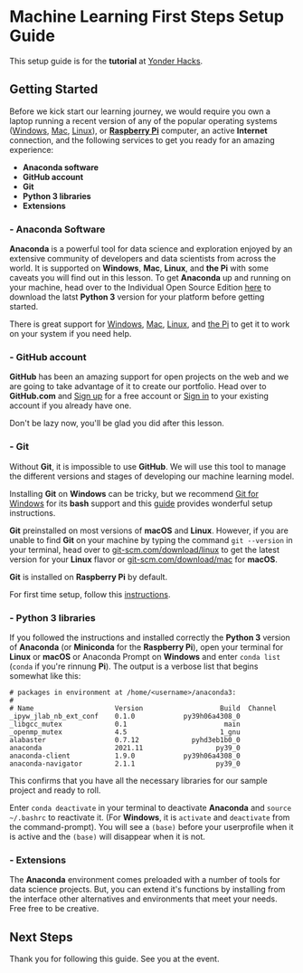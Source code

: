 # Machine Learning First Steps Setup Guide
This setup guide is for the **tutorial** at [Yonder Hacks](https://github.com/yonderhacks/machine-learning-first-steps).

## Getting Started
Before we kick start our learning journey, we would require you own a laptop running a recent version of any of the popular operating systems ([Windows](https://www.microsoft.com/en-us/windows), [Mac](https://www.apple.com/mac/), [Linux](https://www.linux.org/pages/download/)), or [**Raspberry Pi**](https://www.raspberrypi.com/) computer, an active **Internet** connection, and the following services to get you ready for an amazing experience:

- **Anaconda software**
- **GitHub account**
- **Git**
- **Python 3 libraries**
- **Extensions**

### - **Anaconda Software**
**Anaconda** is a powerful tool for data science and exploration enjoyed by an extensive community of developers and data scientists from across the world. It is supported on **Windows**, **Mac**, **Linux**, and **the Pi** with some caveats you will find out in this lesson. To get **Anaconda** up and running on your machine, head over to the Individual Open Source Edition [here](https://www.anaconda.com/products/individual) to download the latst **Python 3** version for your platform before getting started.

There is great support for [Windows](https://docs.anaconda.com/anaconda/install/windows/), [Mac](https://docs.anaconda.com/anaconda/install/mac-os/), [Linux](https://docs.anaconda.com/anaconda/install/linux/), and [the Pi](https://stackoverflow.com/questions/39371772/how-to-install-anaconda-on-raspberry-pi-3-model-b) to get it to work on your system if you need help. 

### - **GitHub account**
**GitHub** has been an amazing support for open projects on the web and we are going to take advantage of it to create our portfolio. Head over to **GitHub.com** and [Sign up](https://github.com/signup) for a free account or [Sign in](https://github.com/login) to your existing account if you already have one.

Don't be lazy now, you'll be glad you did after this lesson.

### - **Git**
Without **Git**, it is impossible to use **GitHub**. We will use this tool to manage the different versions and stages of developing our machine learning model.

Installing **Git** on **Windows** can be tricky, but we recommend [Git for Windows](https://gitforwindows.org/) for its **bash** support and this [guide](https://www.makeuseof.com/install-git-git-bash-windows/) provides wonderful setup instructions.

 **Git** preinstalled on most versions of **macOS** and **Linux**. However, if you are unable to find **Git** on your machine by typing the command `git --version` in your terminal, head over to [git-scm.com/download/linux](https://git-scm.com/download/linux) to get the latest version for your **Linux** flavor or [git-scm.com/download/mac](https://git-scm.com/download/mac) for **macOS**.

**Git** is installed on **Raspberry Pi** by default.

For first time setup, follow this [instructions](https://git-scm.com/book/en/v2/Getting-Started-First-Time-Git-Setup).

### - **Python 3 libraries**
If you followed the instructions and installed correctly the **Python 3** version of **Anaconda** (or **Miniconda** for the **Raspberry Pi**), open your terminal for **Linux** or **macOS** or Anaconda Prompt on **Windows** and enter `conda list` (`conda` if you're rinnung **Pi**). The output is a verbose list that begins somewhat like this:
```
# packages in environment at /home/<username>/anaconda3:
#
# Name                    Version                   Build  Channel
_ipyw_jlab_nb_ext_conf    0.1.0            py39h06a4308_0  
_libgcc_mutex             0.1                        main  
_openmp_mutex             4.5                       1_gnu  
alabaster                 0.7.12             pyhd3eb1b0_0  
anaconda                  2021.11                  py39_0  
anaconda-client           1.9.0            py39h06a4308_0  
anaconda-navigator        2.1.1                    py39_0
```
This confirms that you have all the necessary libraries for our sample project and ready to roll.

Enter `conda deactivate` in your terminal to deactivate **Anaconda** and `source ~/.bashrc` to reactivate it. (For **Windows**, it is `activate` and `deactivate` from the command-prompt).  You will see a `(base)` before your userprofile when it is active and the `(base)` will disappear when it is not.

### - **Extensions**
The **Anaconda** environment comes preloaded with a number of tools for data science projects. But, you can extend it's functions by installing from the interface other alternatives and environments that meet your needs. Free free to be creative.

## Next Steps
Thank you for following this guide. See you at the event.